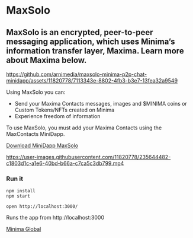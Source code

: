# MaxSolo
MaxSolo is an encrypted, peer-to-peer messaging application, which uses Minima’s information transfer layer, Maxima. Learn more about Maxima below.
---

https://github.com/arnimedia/maxsolo-minima-p2p-chat-minidapp/assets/11820778/7113343e-8802-4fb3-b3e7-13fea32a9549

Using MaxSolo you can:

- Send your Maxima Contacts messages, images and $MINIMA coins or Custom Tokens/NFTs created on Minima
- Experience freedom of information

To use MaxSolo, you must add your Maxima Contacts using the MaxContacts MiniDapp.

[Download MiniDapp MaxSolo](https://minidapps.minima.global/)

https://user-images.githubusercontent.com/11820778/235644482-c1803d1c-a1e6-40bd-b66a-c7ca5c3db799.mp4

### Run it

    npm install
    npm start

    open http://localhost:3000/

Runs the app from http://localhost:3000

[Minima Global](http://www.minima.global/)
